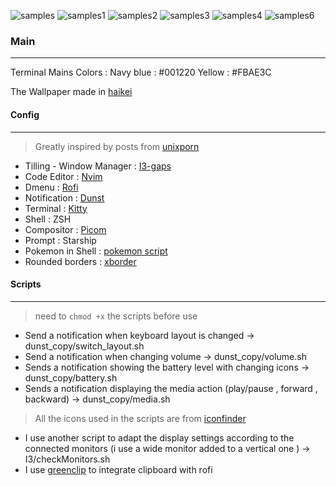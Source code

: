 ![samples](https://github.com/gars-cmd/blob/master/dotfiles_pics/2022-11-26_21-50.png)
![samples1](https://github.com/gars-cmd/blob/master/dotfiles_pics/2022-11-26_22-13.png)
![samples2](https://github.com/gars-cmd/blob/master/dotfiles_pics/2022-11-26_22-14.png)
![samples3](https://github.com/gars-cmd/blob/master/dotfiles_pics/2022-11-27_00-09.png)
![samples4](https://github.com/gars-cmd/blob/master/dotfiles_pics/2022-11-27_00-09_1.png)
![samples6](https://github.com/gars-cmd/blob/master/dotfiles_pics/2022-12-05_11-05.png)



### Main 
---
Terminal Mains Colors : 
Navy blue : #001220
Yellow :        #FBAE3C

The Wallpaper made in [haikei](https://app.haikei.app/)

#### Config 
---
> Greatly inspired by posts from [unixporn](https://www.reddit.com/r/unixporn/) 

- Tilling - Window Manager : [I3-gaps](https://github.com/Airblader/i3)
- Code Editor : [Nvim](https://github.com/neovim/neovim)
- Dmenu : [Rofi](https://github.com/davatorium/rofi)
- Notification : [Dunst](https://github.com/dunst-project/dunst)
- Terminal : [Kitty](https://github.com/kovidgoyal/kitty)
- Shell : ZSH
- Compositor : [Picom](https://github.com/yshui/picom)
- Prompt : Starship 
- Pokemon in Shell : [pokemon script](https://gitlab.com/phoneybadger/pokemon-colorscripts)
- Rounded borders : [xborder](https://github.com/deter0/xborder)


#### Scripts 
---
> need to `chmod +x`  the scripts before use

- Send a notification when keyboard layout is changed -> dunst_copy/switch_layout.sh 
- Send a notification when changing volume -> dunst_copy/volume.sh
- Sends a notification showing the battery level with changing icons -> dunst_copy/battery.sh
- Sends a notification displaying the media action (play/pause , forward , backward) -> dunst_copy/media.sh 

>All the icons used in the scripts are from [iconfinder](https://www.iconfinder.com/)

- I use another script to adapt the display settings according to the connected monitors (i use a wide monitor added to a vertical one ) -> I3/checkMonitors.sh
- I use [greenclip](https://github.com/erebe/greenclip) to integrate clipboard with rofi
